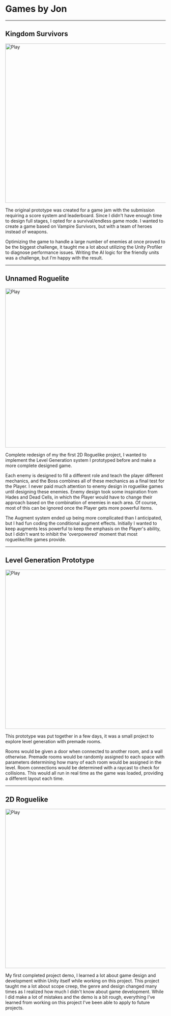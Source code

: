 # Games by Jon

---
## Kingdom Survivors
<a href="https://jongamedev.itch.io/kingdom-survivors">
  <img src="https://github.com/jonc01/Portfolio/assets/29852159/6bfc1c5a-22d9-46ae-9a5b-509690ca7360" alt="Play" width="900" height="500">
</a>

The original prototype was created for a game jam with the submission requiring a score system and leaderboard. Since I didn't have enough time to design full stages, I opted for a survival/endless game mode.
I wanted to create a game based on Vampire Survivors, but with a team of heroes instead of weapons. 

Optimizing the game to handle a large number of enemies at once proved to be the biggest challenge, it taught me a lot about utilizing the Unity Profiler to diagnose performance issues. 
Writing the AI logic for the friendly units was a challenge, but I'm happy with the result.


---
## Unnamed Roguelite
<a href="https://jongamedev.itch.io/roguelite">
  <img src="https://github.com/jonc01/Portfolio/assets/29852159/b507206e-335e-40d2-b04c-dc49748cb046" alt="Play" width="900" height="500">
</a>

Complete redesign of my the first 2D Roguelike project, I wanted to implement the Level Generation system I prototyped before and make a more complete designed game.

Each enemy is designed to fill a different role and teach the player different mechanics, and the Boss combines all of these mechanics as a final test for the Player. I never paid much attention to enemy design in roguelike games until designing these enemies. 
Enemy design took some inspiration from Hades and Dead Cells, in which the Player would have to change their approach based on the combination of enemies in each area. Of course, most of this can be ignored once the Player gets more powerful items.

The Augment system ended up being more complicated than I anticipated, but I had fun coding the conditional augment effects. Initially I wanted to keep augments less powerful to keep the emphasis on the Player's ability, but I didn't want to inhibit the 'overpowered' moment that most roguelike/lite games provide.


---
## Level Generation Prototype
<a href="https://jongamedev.itch.io/level-generation-prototype?secret=L9M5bJ1y4MZm5PhPhqLEPzJ9CE">
  <img src="https://github.com/jonc01/Portfolio/assets/29852159/5f1dcdb4-2ea5-4928-a20a-6c1bb91b26ea" alt="Play" width="900" height="500">
</a>

This prototype was put together in a few days, it was a small project to explore level generation with premade rooms. 

Rooms would be given a door when connected to another room, and a wall otherwise. Premade rooms would be randomly assigned to each space with parameters determining how many of each room would be assigned in the level.
Room connections would be determined with a raycast to check for collisions.
This would all run in real time as the game was loaded, providing a different layout each time.


---
## 2D Roguelike
<a href="https://jongamedev.itch.io/2d-rpg?secret=dSpV3bDxKaVdOmqmlWp16MYhAQ">
  <img src="https://github.com/jonc01/Portfolio/assets/29852159/6daed6f6-9c9a-4520-adfb-998190fe22e0" alt="Play" width="900" height="500">
</a>

My first completed project demo, I learned a lot about game design and development within Unity itself while working on this project. 
This project taught me a lot about scope creep, the genre and design changed many times as I realized how much I didn't know about game development. 
While I did make a lot of mistakes and the demo is a bit rough, everything I've learned from working on this project I've been able to apply to future projects.

